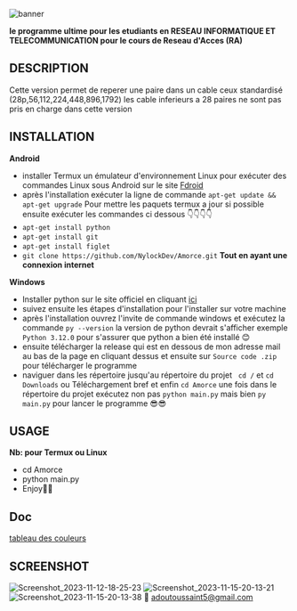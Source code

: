 ![banner](screenshot%20/banner.jpg)

**le programme ultime pour les etudiants en RESEAU INFORMATIQUE ET TELECOMMUNICATION pour le cours de Reseau d'Acces (RA)**

## DESCRIPTION

Cette version permet de reperer une paire dans un cable ceux standardisé  (28p,56,112,224,448,896,1792)  les cable inferieurs a 28 paires ne sont pas pris en charge dans cette version 

## INSTALLATION

**Android**
- installer Termux un émulateur d'environnement Linux pour exécuter des commandes Linux sous Android sur le site [Fdroid](https://f-droid.org/fr/packages/com.termux)
- après l'installation exécuter la ligne de commande `apt-get update && apt-get upgrade`
Pour mettre les paquets termux a jour si possible ensuite exécuter les commandes ci dessous 👇👇👇👇
-  `apt-get install python`
- `apt-get install git`
- `apt-get install figlet`
- `git clone https://github.com/NylockDev/Amorce.git`
    **Tout en ayant une connexion internet**

**Windows**

- Installer python sur le site officiel en cliquant [ici](https://python.org/downloads)
- suivez ensuite les étapes d'installation pour l'installer sur votre machine
- après l'installation ouvrez l'invite de commande windows et exécutez la commande `py --version` la version de python devrait s'afficher exemple `Python 3.12.0` pour s'assurer que python a bien été installé 😊
- ensuite télécharger la release qui est en dessous de mon adresse mail au bas de la page en cliquant dessus et ensuite sur `Source code .zip` pour télécharger le programme
- naviguer dans les répertoire jusqu'au répertoire du projet ` cd /` et `cd Downloads` ou Téléchargement bref et enfin `cd Amorce` une fois dans le répertoire du projet exécutez non pas `python main.py` mais bien `py main.py` pour lancer le programme 😎😎


## USAGE

**Nb: pour Termux ou Linux**

- cd Amorce
- python main.py
- Enjoy🥳🥳

## Doc 
[tableau des couleurs](doc/quarte.pdf)

## SCREENSHOT
![Screenshot_2023-11-12-18-25-23](screenshot%20/Screenshot_2023-11-12-18-25-23.png)
![Screenshot_2023-11-15-20-13-21](screenshot%20/Screenshot_2023-11-15-20-13-21.png)
![Screenshot_2023-11-15-20-13-38](screenshot%20/Screenshot_2023-11-15-20-13-38.png)
📧 adoutoussaint5@gmail.com



